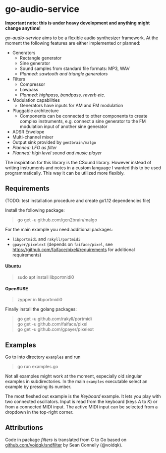 # go-audio-service

**Important note: this is under heavy development and anything might change anytime!**

*go-audio-service* aims to be a flexible audio synthesizer framework. At the moment the following features are either implemented or planned:
* Generators
  * Rectangle generator
  * Sine generator
  * Sound samples from standard file formats: MP3, WAV
  * *Planned: sawtooth and triangle generators*
* Filters
  * Compressor
  * Lowpass
  * *Planned: highpass, bandpass, reverb etc.*
* Modulation capabilities
  * Generators have inputs for AM and FM modulation
* Pluggable architecture
  * Components can be connected to other components to create complex instruments, e.g. connect a sine generator to the FM modulation input of another sine generator
* ADSR Envelope
* Multi-channel mixer
* Output sink provided by `gen2brain/malgo`
* *Planned: LFO as filter*
* *Planned: high level sound and music player*

The inspiration for this library is the CSound library. However instead of writing instruments and notes in a custom language I wanted this to be used programmatically. This way it can be utilized more flexibly.

## Requirements

(TODO: test installation procedure and create go1.12 dependencies file)

Install the following package:
> go get -u github.com/gen2brain/malgo

For the main example you need additional packages:
* `libportmidi` and `rakyll/portmidi`
* `gpayer/pixelext` (depends on `faiface/pixel`, see https://github.com/faiface/pixel#requirements for additional requirements)

#### Ubuntu
> sudo apt install libportmidi0
#### OpenSUSE
> zypper in libportmidi0

Finally install the golang packages:

> go get -u github.com/rakyll/portmidi\
> go get -u github.com/faiface/pixel\
> go get -u github.com/gpayer/pixelext

## Examples
Go to into directory `examples` and run
> go run examples.go

Not all examples might work at the moment, especially old singular examples in subdirectories.
In the main `examples` executable select an example by pressing its number. 

The most fleshed out example is the *Keyboard* example. It lets you play with two connected oscillators. Input is read from the keyboard (keys *A* to *K*) or from a connected MIDI input. The active MIDI input can be selected from a dropdown in the top-right corner.

## Attributions
Code in package _filters_ is translated from C to Go based on [github.com/voidqk/sndfilter](https://github.com/voidqk/sndfilter) by Sean Connelly (@voidqk).
